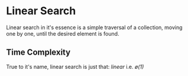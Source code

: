 # Linear Search

Linear search in it's essence is a simple traversal of a collection, moving one by one, until the desired element is found. 

## Time Complexity

True to it's name, linear search is just that: _linear_ i.e. *ø(1)*
